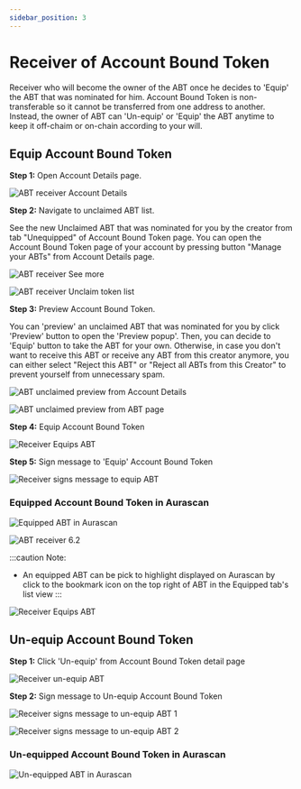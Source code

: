 ```yaml
---
sidebar_position: 3
---
```


# Receiver of Account Bound Token

Receiver who will become the owner of the ABT once he decides to 'Equip' the ABT that was nominated for him. Account Bound Token is non-transferable so it cannot be transferred from one address to another. Instead, the owner of ABT can 'Un-equip' or 'Equip' the ABT anytime to keep it off-chaim or on-chain according to your will. 

## Equip Account Bound Token

**Step 1:** Open Account Details page.

![ABT receiver Account Details](/img/aurascan/Advanced_topic_ABT_receiver_0.png)

**Step 2:** Navigate to unclaimed ABT list.

See the new Unclaimed ABT that was nominated for you by the creator from tab "Unequipped" of Account Bound Token page.
You can open the Account Bound Token page of your account by pressing button "Manage your ABTs" from Account Details page.

![ABT receiver See more](/img/aurascan/ABT_account_details_page.png)

![ABT receiver Unclaim token list](/img/aurascan/ABT_unequipped_page.png)

**Step 3:** Preview Account Bound Token.

You can 'preview' an unclaimed ABT that was nominated for you by click 'Preview' button to open the 'Preview popup'. Then, you can decide to 'Equip' button to take the ABT for your own. Otherwise, in case you don't want to receive this ABT or receive any ABT from this creator anymore, you can either select "Reject this ABT" or "Reject all ABTs from this Creator" to prevent yourself from unnecessary spam.

![ABT unclaimed preview from Account Details](/img/aurascan/ABT_click_preview.png)

![ABT unclaimed preview from ABT page](/img/aurascan/ABT_Preview_popup.png)

**Step 4:** Equip Account Bound Token

![Receiver Equips ABT](/img/aurascan/Advanced_topic_ABT_receiver_4.png)

**Step 5:** Sign message to 'Equip' Account Bound Token

![Receiver signs message to equip ABT](/img/aurascan/Advanced_topic_ABT_receiver_5.png)

### Equipped Account Bound Token in Aurascan

![Equipped ABT in Aurascan](/img/aurascan/Advanced_topic_ABT_receiver_6_1.png)

![ABT receiver 6.2](/img/aurascan/Advanced_topic_ABT_receiver_6_2.png)

:::caution Note:
* An equipped ABT can be pick to highlight displayed on Aurascan by click to the bookmark icon on the top right of ABT in the Equipped tab's list view
:::

![Receiver Equips ABT](/img/aurascan/ABT_pick.png)

## Un-equip Account Bound Token

**Step 1:** Click 'Un-equip' from Account Bound Token detail page

![Receiver un-equip ABT](/img/aurascan/Advanced_topic_ABT_receiver_7.png)

**Step 2:** Sign message to Un-equip Account Bound Token

![Receiver signs message to un-equip ABT 1](/img/aurascan/Advanced_topic_ABT_receiver_8.png)

![Receiver signs message to un-equip ABT 2](/img/aurascan/Advanced_topic_ABT_receiver_9.png)

### Un-equipped Account Bound Token in Aurascan

![Un-equipped ABT in Aurascan](/img/aurascan/Advanced_topic_ABT_receiver_10.png)




